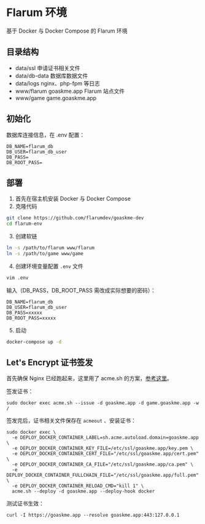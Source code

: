 # Flarum 环境
基于 Docker 与 Docker Compose 的 Flarum 环境

## 目录结构
* data/ssl 申请证书相关文件
* data/db-data 数据库数据文件
* data/logs nginx、php-fpm 等日志
* www/flarum goaskme.app Flarum 站点文件
* www/game game.goaskme.app

## 初始化
数据库连接信息，在 .env 配置：
```
DB_NAME=flarum_db
DB_USER=flarum_db_user
DB_PASS=
DB_ROOT_PASS=
```

## 部署
1. 首先在宿主机安装 Docker 与 Docker Compose
2. 克隆代码

```sh
git clone https://github.com/flarumdev/goaskme-dev
cd flarum-env
```

3. 创建软链

```sh
ln -s /path/to/flarum www/flarum
ln -s /path/to/game www/game
```

4. 创建环境变量配置 `.env` 文件

```sh
vim .env
```

输入（DB_PASS，DB_ROOT_PASS 需改成实际想要的密码）：
```
DB_NAME=flarum_db
DB_USER=flarum_db_user
DB_PASS=xxxxx
DB_ROOT_PASS=xxxxx
```

5. 启动

```sh
docker-compose up -d
```

## Let's Encrypt 证书签发
首先确保 Nginx 已经跑起来，这里用了 acme.sh 的方案，[参考这里](https://github.com/acmesh-official/acme.sh/wiki/deploy-to-docker-containers)。

签发证书：
```shell
sudo docker exec acme.sh --issue -d goaskme.app -d game.goaskme.app -w /
```

签发完后，证书相关文件保存在 `acmeout` 、安装证书：
```shell
sudo docker exec \
  -e DEPLOY_DOCKER_CONTAINER_LABEL=sh.acme.autoload.domain=goaskme.app \
  -e DEPLOY_DOCKER_CONTAINER_KEY_FILE=/etc/ssl/goaskme.app/key.pem \
  -e DEPLOY_DOCKER_CONTAINER_CERT_FILE="/etc/ssl/goaskme.app/cert.pem" \
  -e DEPLOY_DOCKER_CONTAINER_CA_FILE="/etc/ssl/goaskme.app/ca.pem" \
  -e DEPLOY_DOCKER_CONTAINER_FULLCHAIN_FILE="/etc/ssl/goaskme.app/full.pem" \
  -e DEPLOY_DOCKER_CONTAINER_RELOAD_CMD="kill 1" \
  acme.sh --deploy -d goaskme.app --deploy-hook docker
```

测试证书生效：
```
curl -I https://goaskme.app --resolve goaskme.app:443:127.0.0.1
```
